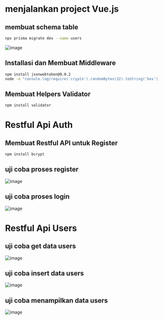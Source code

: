 # menjalankan project Vue.js

## membuat schema table
```bash
npx prisma migrate dev --name users
```
![image](https://github.com/user-attachments/assets/222db2ff-9d7e-4f97-8b20-142b16dd1f20)

## Installasi dan Membuat Middleware
```bash
npm install jsonwebtoken@9.0.2
node -e "console.log(require('crypto').randomBytes(32).toString('hex'))"
```
## Membuat Helpers Validator
```bash
npm install validator
```

# Restful Api Auth
## Membuat Restful API untuk Register
```bash
npm install bcrypt
```
## uji coba proses register
![image](https://github.com/user-attachments/assets/2ae7a1f9-8668-425b-bc38-f8caa838b575)

## uji coba proses login
![image](https://github.com/user-attachments/assets/f75fe754-a78b-4e64-a879-3b7c74137872)

# Restful Api Users
## uji coba get data users
![image](https://github.com/user-attachments/assets/5d9da521-e95f-4ebf-b91c-e8167865750e)

## uji coba insert data users
![image](https://github.com/user-attachments/assets/fd01916a-77fb-4734-8b63-1b594b74febf)

## uji coba menampilkan data users
![image](https://github.com/user-attachments/assets/5a84e602-2546-421b-b19c-7901a0a51db0)


